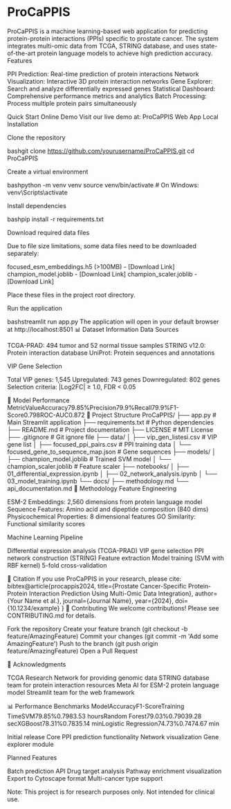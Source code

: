# ProCaPPIS

ProCaPPIS is a machine learning-based web application for predicting protein-protein interactions (PPIs) specific to prostate cancer. The system integrates multi-omic data from TCGA, STRING database, and uses state-of-the-art protein language models to achieve high prediction accuracy.
Features

PPI Prediction: Real-time prediction of protein interactions
Network Visualization: Interactive 3D protein interaction networks
Gene Explorer: Search and analyze differentially expressed genes
Statistical Dashboard: Comprehensive performance metrics and analytics
Batch Processing: Process multiple protein pairs simultaneously


Quick Start
Online Demo
Visit our live demo at: ProCaPPIS Web App
Local Installation

Clone the repository

bashgit clone https://github.com/yourusername/ProCaPPIS.git
cd ProCaPPIS

Create a virtual environment

bashpython -m venv venv
source venv/bin/activate  # On Windows: venv\Scripts\activate

Install dependencies

bashpip install -r requirements.txt

Download required data files

Due to file size limitations, some data files need to be downloaded separately:

focused_esm_embeddings.h5 (>100MB) - [Download Link]
champion_model.joblib - [Download Link]
champion_scaler.joblib - [Download Link]

Place these files in the project root directory.

Run the application

bashstreamlit run app.py
The application will open in your default browser at http://localhost:8501
📊 Dataset Information
Data Sources

TCGA-PRAD: 494 tumor and 52 normal tissue samples
STRING v12.0: Protein interaction database
UniProt: Protein sequences and annotations

VIP Gene Selection

Total VIP genes: 1,545
Upregulated: 743 genes
Downregulated: 802 genes
Selection criteria: |Log2FC| ≥ 1.0, FDR < 0.05

🤖 Model Performance
MetricValueAccuracy79.85%Precision79.9%Recall79.9%F1-Score0.798ROC-AUC0.872
📁 Project Structure
ProCaPPIS/
├── app.py                              # Main Streamlit application
├── requirements.txt                    # Python dependencies
├── README.md                          # Project documentation
├── LICENSE                            # MIT License
├── .gitignore                         # Git ignore file
├── data/
│   ├── vip_gen_listesi.csv          # VIP gene list
│   ├── focused_ppi_pairs.csv        # PPI training data
│   └── focused_gene_to_sequence_map.json  # Gene sequences
├── models/
│   ├── champion_model.joblib        # Trained SVM model
│   └── champion_scaler.joblib       # Feature scaler
├── notebooks/
│   ├── 01_differential_expression.ipynb
│   ├── 02_network_analysis.ipynb
│   └── 03_model_training.ipynb
└── docs/
    ├── methodology.md
    └── api_documentation.md
🔬 Methodology
Feature Engineering

ESM-2 Embeddings: 2,560 dimensions from protein language model
Sequence Features: Amino acid and dipeptide composition (840 dims)
Physicochemical Properties: 8 dimensional features
GO Similarity: Functional similarity scores

Machine Learning Pipeline

Differential expression analysis (TCGA-PRAD)
VIP gene selection
PPI network construction (STRING)
Feature extraction
Model training (SVM with RBF kernel)
5-fold cross-validation

📝 Citation
If you use ProCaPPIS in your research, please cite:
bibtex@article{procappis2024,
  title={Prostate Cancer-Specific Protein-Protein Interaction Prediction Using Multi-Omic Data Integration},
  author={Your Name et al.},
  journal={Journal Name},
  year={2024},
  doi={10.1234/example}
}
🤝 Contributing
We welcome contributions! Please see CONTRIBUTING.md for details.

Fork the repository
Create your feature branch (git checkout -b feature/AmazingFeature)
Commit your changes (git commit -m 'Add some AmazingFeature')
Push to the branch (git push origin feature/AmazingFeature)
Open a Pull Request





🙏 Acknowledgments

TCGA Research Network for providing genomic data
STRING database team for protein interaction resources
Meta AI for ESM-2 protein language model
Streamlit team for the web framework

📊 Performance Benchmarks
ModelAccuracyF1-ScoreTraining TimeSVM79.85%0.7983.53 hoursRandom Forest79.03%0.79039.28 secXGBoost78.31%0.7835.14 minLogistic Regression74.73%0.7474.67 min


Initial release
Core PPI prediction functionality
Network visualization
Gene explorer module

Planned Features

 Batch prediction API
 Drug target analysis
 Pathway enrichment visualization
 Export to Cytoscape format
 Multi-cancer type support


Note: This project is for research purposes only. Not intended for clinical use.
